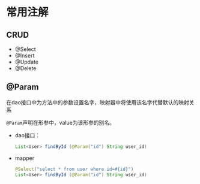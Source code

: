 # 常用注解

## CRUD

- @Select
- @Insert
- @Update
- @Delete

## @Param

在dao接口中为方法中的参数设置名字，映射器中将使用该名字代替默认的映射关系

`@Param`声明在形参中，value为该形参的别名。

- dao接口：

  ```java
  List<User> findById (@Param("id") String user_id)
  ```

- mapper

  ```java
  @Select("select * from user where id=#{id}")
  List<User> findById (@Param("id") String user_id)
  ```

  

